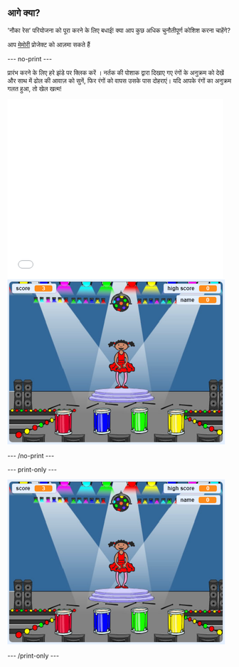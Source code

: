 ## आगे क्या?

'नौका रेस’ परियोजना को पूरा करने के लिए बधाई! क्या आप कुछ अधिक चुनौतीपूर्ण कोशिश करना चाहेंगे?

आप [मेमोरी](https://projects.raspberrypi.org/en/projects/memory?utm_source=pathway&utm_medium=whatnext&utm_campaign=projects) प्रोजेक्ट को आज़मा सकते हैं

\--- no-print \---

प्रारंभ करने के लिए हरे झंडे पर क्लिक करें । नर्तक की पोशाक द्वारा दिखाए गए रंगों के अनुक्रम को देखें और साथ में ढोल की आवाज़ को सुनें, फिर रंगों को वापस उसके पास दोहराएं। यदि आपके रंगों का अनुक्रम गलत हुआ, तो खेल खत्म!

<div class="scratch-preview">
  <iframe allowtransparency="true" width="485" height="402" src="//scratch.mit.edu/projects/embed/284452634/?autostart=false" frameborder="0" allowfullscreen scrolling="no" mark="crwd-mark"></iframe> <img src="images/memory-screenshot.png" />
</div>

\--- /no-print \---

\--- print-only \---

![तैयार खेल का स्क्रीनशॉट](images/memory-screenshot.png)

\--- /print-only \---